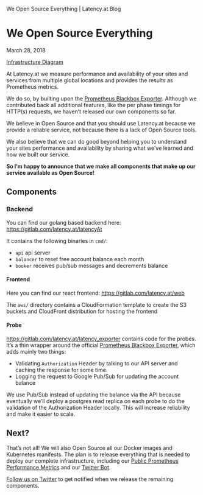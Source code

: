 We Open Source Everything | Latency.at Blog

# We Open Source Everything

March 28, 2018

[Infrastructure Diagram](../_resources/cc19e14174606e6ebb93d63edf6b4142.bin)

At Latency.at we measure performance and availability of your sites and services from multiple global locations and provides the results as Prometheus metrics.

We do so, by builting upon the [Prometheus Blackbox Exporter](https://github.com/prometheus/blackbox_exporter). Although we contributed back all additional features, like the per phase timings for HTTP(s) requests, we haven’t released our own components so far.

We believe in Open Source and that you should use Latency.at because we provide a reliable service, not because there is a lack of Open Source tools.

We also believe that we can do good beyond helping you to understand your sites performance and availability by sharing what we’ve learned and how we built our service.

**So I’m happy to announce that we make all components that make up our service available as Open Source!**

## Components

### Backend

You can find our golang based backend here: https://gitlab.com/latency.at/latencyAt

It contains the following binaries in `cmd/`:

- `api` api server
- `balancer` to reset free account balance each month
- `booker` receives pub/sub messages and decrements balance

#### Frontend

Here you can find our react frontend: https://gitlab.com/latency.at/web

The `aws/` directory contains a CloudFormation template to create the S3 buckets and CloudFront distribution for hosting the frontend

#### Probe

https://gitlab.com/latency.at/latency_exporter contains code for the probes. It’s a thin wrapper around the official [Prometheus Blackbox Exporter](https://github.com/prometheus/blackbox_exporter), which adds mainly two things:

- Validating `Authorization` Header by talking to our API server and caching the response for some time.
- Logging the request to Google Pub/Sub for updating the account balance

We use Pub/Sub instead of updating the balance via the API because eventually we’ll deploy a postgres read replica on each probe to do the validation of the Authorization Header locally. This will increase reliability and make it easier to scale.

## Next?

That’s not all! We will also Open Source all our Docker images and Kubernetes manifests. The plan is to release everything that is needed to deploy our complete infrastructure, including our [Public Prometheus Performance Metrics](https://pub.latency.at/) and our [Twitter Bot](https://twitter.com/LatencyAt/status/951107120174379008).

[Follow us on Twitter](https://twitter.com/LatencyAt) to get notified when we release the remaining components.